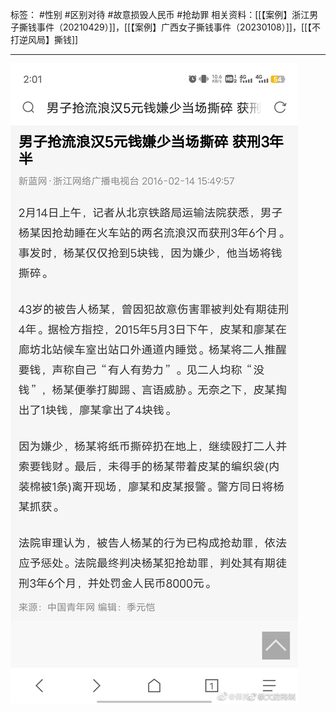 标签： #性别 #区别对待 #故意损毁人民币 #抢劫罪
相关资料：[[【案例】浙江男子撕钱事件（20210429）]]，[[【案例】广西女子撕钱事件（20230108）]]，[[【不打逆风局】撕钱]]
***
[![IMG_20230108_201452_722.jpg](https://raw.githubusercontent.com/bluntvoice/mypic/main/IMG_20230108_201452_722.jpg)](https://raw.githubusercontent.com/bluntvoice/mypic/main/IMG_20230108_201452_722.jpg)